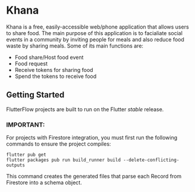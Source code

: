 # Khana

Khana is a free, easily-accessible web/phone application that allows users to share food. The main purpose of this application is to facialiate social events in a community by inviting people for  meals and also reduce food waste by sharing meals. Some of its main functions are:
  * Food share/Host food event
  * Food request
  * Receive tokens for sharing food
  * Spend the tokens to receive food


## Getting Started

FlutterFlow projects are built to run on the Flutter _stable_ release.

### IMPORTANT:

For projects with Firestore integration, you must first run the following commands to ensure the project compiles:

```
flutter pub get
flutter packages pub run build_runner build --delete-conflicting-outputs
```

This command creates the generated files that parse each Record from Firestore into a schema object.
